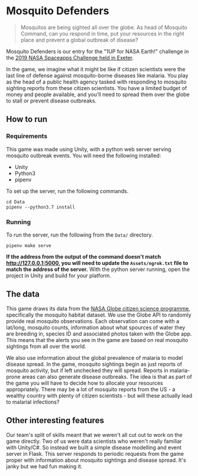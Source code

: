 # Mosquito Defenders

> Mosquitos are being sighted all over the globe. As head of Mosquito Command, can you respond in time, put your resources in the right place and prevent a global outbreak of disease?  

Mosquito Defenders is our entry for the "1UP for NASA Earth!" challenge in the [2019 NASA Spaceapps Challenge held in Exeter](https://2019.spaceappschallenge.org/locations/exeter-devon/).

In the game, we imagine what it might be like if citizen scientists were the last line of defense against mosquito-borne diseases like malaria. You play as the head of a public health agency tasked with responding to mosquito sighting reports from these citizen scientists. You have a limited budget of money and people available, and you'll need to spread them over the globe to stall or prevent disease outbreaks.

## How to run
### Requirements
This game was made using Unity, with a python web server serving mosquito outbreak events. You will need the following installed:
 - Unity
 - Python3
 - pipenv

To set up the server, run the following commands.
```
cd Data
pipenv --python3.7 install
```

### Running
To run the server, run the following from the `Data/` directory.
```
pipenv make serve
```
__If the address from the output of the command doesn't match http://127.0.0.1:5000, you will need to update the `Assets/ngrok.txt` file to match the address of the server.__
With the python server running, open the project in Unity and build for your platform.

## The data

This game draws its data from the [NASA Globe citizen science programme](www.globe.gov), specifically the mosquito habitat dataset. We use the Globe API to randomly provide real mosquito observations. Each observation can come with a lat/long, mosquito counts, information about what spources of water they are breeding in, species ID and associated photos taken with the Globe app. This means that the alerts you see in the game are based on real mosquito sightings from all over the world. 

We also use information about the global prevalence of malaria to model disease spread. In the game, mosquito sightings begin as just reports of mosquito activity, but if left unchecked they will spread. Reports in malaria-prone areas can also generate disease outbreaks. The idea is that as part of the game you will have to decide how to allocate your resources appropriately. There may be a lot of mosquito reports from the US - a wealthy country with plenty of citizen scientists - but will these actually lead to malarial infections?

## Other interesting features

Our team's split of skills meant that we weren't all cut out to work on the game directly. Two of us were data scientists who weren't really familiar with Unity/C#. So instead we built a simple disease modelling and event server in Flask. This server responds to periodic requests from the game proper with information about mosquito sightings and disease spread. It's janky but we had fun making it.
